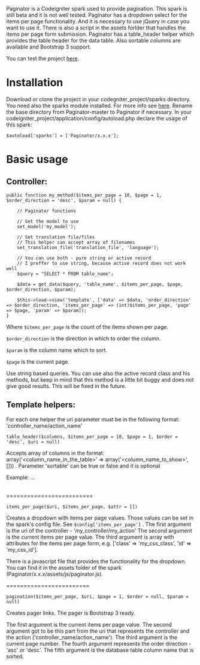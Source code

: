 Paginator is a Codeigniter spark used to provide pagination.
This spark is still beta and it is not well tested.
Paginator has a dropdown select for the items per page functionality. And it is necessary to use jQuery in case you want to use it. There is also a script in the assets forlder that handles the items per page form submission.
Paginator has a table_header helper which provides the table header for the data table. Also sortable columns are available and Bootstrap 3 support.  

You can test the project [here](http://paginator.todsto.eu).

# Installation
Download or clone the project in your codegniter_project/sparks directory.
You need also the sparks module installed. For more info see [here](http://getsparks.org/install).
Rename the base directory from Paginator-master to Paginator if necessary.
In your codeigniter_project/application/config/autoload.php declare the usage of this spark:
    
    $autoload['sparks'] = ['Paginator/x.x.x'];

# Basic usage
## Controller:
    
    public function my_method($items_per_page = 10, $page = 1, $order_direction = 'desc', $param = null) {
        
        // Paginator functions

        // Set the model to use
        set_model('my_model');
        
        // Set translation file/files
        // This helper can accept array of filenames
        set_translation_file('translation_file', 'language');

        // You can use both - pure string or active record 
        // I preffer to use string, because active record does not work well
        $query = "SELECT * FROM table_name";
        
        $data = get_data($query, 'table_name', $items_per_page, $page, $order_direction, $param);

        $this->load->view('template', ['data' => $data, 'order_direction' => $order_direction, 'items_per_page' => (int)$items_per_page, 'page' => $page, 'param' => $param]);
    }
    
Where ```$items_per_page``` is the count of the items shown per page. 

```$order_direction``` is the direction in which to order the column.
 
```$param``` is the column name which to sort.

```$page``` is the current page.

Use string based queries. You can use also the active record class and his methods, but keep in mind that this method is a little bit buggy and does not give good results. This will be fixed in the future.

## Template helpers: 

For each one helper the uri parameter must be in the following format:
'controller_name/action_name' 

    table_header($columns, $items_per_page = 10, $page = 1, $order = 'desc', $uri = null)

Accepts array of columns in the format:
array('<column_name_in_the_table>' => array('<column_name_to_show>', [<sortable>])) .
Parameter 'sortable' can be true or false and it is optional

Example:
	<table>
	    <thead>
	        <?php
	        table_header($columns, $items_per_page = 10, $page = 1, $order = 'desc', $uri = null);
	        ?>
	    </thead>
	    <tbody>
	        ...
	    </tbody>
	</table>

=========================

    items_per_page($uri, $items_per_page, $attr = [])

Creates a dropdown with items per page values. Those values can be set in the spark's
config file. See ```$config['items_per_page']``` .
The first argument is the uri of the controller - 'my_controller/my_action'
The second argument is the current items per page value.
The third argument is array with attributes for the items per page form, 
e.g. ['class' => 'my_css_class', 'id' => 'my_css_id'].

There is a javascript file that provides the functionality for the dropdown.
You can find it in the assets folder of the spark (Paginator/x.x.x/assets/js/paginator.js). 

========================
    
    pagination($items_per_page, $uri, $page = 1, $order = null, $param = null)

Creates pager links. The pager is Bootstrap 3 ready.

The first argument is the current items per page value.
The second argument got to be this part from the uri that represents the controller 
and the action ('controller_name/action_name'). 
The third argument is the current page number.
The fourth argument represents the order direction - 'asc' or 'desc'.
The fifth argument is the database table column name that is sorted. 
